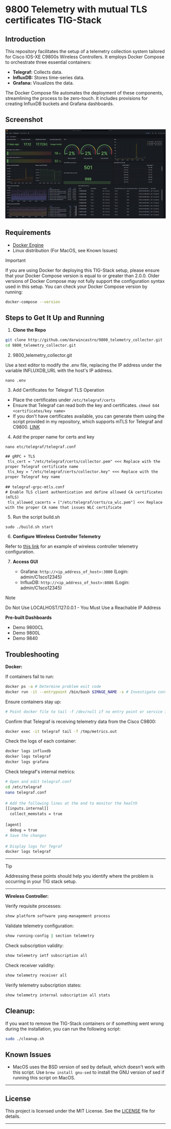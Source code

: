 # 9800 Telemetry with mutual TLS certificates TIG-Stack 

## Introduction

This repository facilitates the setup of a telemetry collection system tailored for Cisco IOS-XE C9800s Wireless Controllers. It employs Docker Compose to orchestrate three essential containers:

- **Telegraf:** Collects data.
- **InfluxDB:** Stores time-series data.
- **Grafana:** Visualizes the data.

The Docker Compose file automates the deployment of these components, streamlining the process to be zero-touch. It includes provisions for creating InfluxDB buckets and Grafana dashboards.

## Screenshot
![9840_demo_dashboard](https://github.com/darwincastro/9800_telemetry_collector/blob/master/examples/9840-Demo-Dasboard.png)

## Requirements

- [Docker Engine](https://docs.docker.com/engine/install/ubuntu/)
- Linux distribution (For MacOS, see Known Issues)

> [!IMPORTANT]  
> If you are using Docker for deploying this TIG-Stack setup, please ensure that your Docker Compose version is equal to or greater than 2.0.0. Older versions of Docker Compose may not fully support the configuration syntax used in this setup.
> You can check your Docker Compose version by running:
> ```bash
> docker-compose --version
> ```

## Steps to Get It Up and Running

1. **Clone the Repo**

```bash
git clone http://github.com/darwincastro/9800_telemetry_collector.git
cd 9800_telemetry_collector.git
```

2. 9800_telemetry_collector.git

Use a text editor to modify the .env file, replacing the IP address under the variable INFLUXDB_URL with the host's IP address.

```shell
nano .env
```

3. Add Certificates for Telegraf TLS Operation

- Place the certificates under `/etc/telegraf/certs`
- Ensure that Telegraf can read both the key and certificates. `chmod 644 <certificates/key name>`
- If you don't have certificates available, you can generate them using the script provided in my repository, which supports mTLS for Telegraf and C9800. [LINK](https://github.com/darwincastro/mTLS_c9800_and_collector_certs.git) 

4. Add the proper name for certs and key

```shell
nano etc/telegraf/telegraf.conf
```

```shell
## gRPC + TLS
 tls_cert = "/etc/telegraf/certs/collector.pem" <<< Replace with the proper Telegraf certificate name
 tls_key = "/etc/telegraf/certs/collector.key" <<< Replace with the proper Telegraf key name

## telegraf-grpc-mtls.conf
# Enable TLS client authentication and define allowed CA certificates (mTLS)
 tls_allowed_cacerts = ["/etc/telegraf/certs/ca_wlc.pem"] <<< Replace with the proper CA name that issues WLC certificate
```

5. Run the script build.sh

```shell
sudo ./build.sh start
```

6. **Configure Wireless Controller Telemetry**

Refer to <a href="https://github.com/darwincastro/9800_telemetry_collector/blob/master/examples/" target="_blank">this link</a> for an example of wireless controller telemetry configuration.

7. **Access GUI**

   - Grafana: `http://<ip_address_of_host>:3000` (Login: admin/C1sco12345)
   - InfluxDB: `http://<ip_address_of_host>:8086` (Login: admin/C1sco12345)

> [!NOTE]  
> Do Not Use LOCALHOST/127.0.0.1 - You Must Use a Reachable IP Address

**Pre-built Dashboards**

   - Demo 9800CL
   - Demo 9800L
   - Demo 9840

## Troubleshooting

**Docker:**

If containers fail to run:

```bash
docker ps -a # Determine problem exit code
docker run -it --entrypoint /bin/bash $IMAGE_NAME -s # Investigate container
```

Ensure containers stay up:

```bash
# Point docker file to tail -f /dev/null if no entry point or service is running
```
Confirm that Telegraf is receiving telemetry data from the Cisco C9800:

```bash
docker exec -it telegraf tail -f /tmp/metrics.out
```

Check the logs of each container:

```bash
docker logs influxdb
docker logs telegraf
docker logs grafana
```

Check telegraf's internal metrics:

```bash
# Open and edit telegraf.conf
cd /etc/telegraf
nano telegraf.conf

# Add the following lines at the end to monitor the health
[[inputs.internal]]
  collect_memstats = true

[agent]
  debug = true
# Save the changes

# Display logs for Tegraf
docker logs telegraf
```
***
> [!TIP]
> Addressing these points should help you identify where the problem is occurring in your TIG stack setup.
***

**Wireless Controller:**

Verify requisite processes:

```bash
show platform software yang-management process
```

Validate telemetry configuration:

```bash
show running-config | section telemetry
```

Check subscription validity:

```bash
show telemetry ietf subscription all
```

Check receiver validity:

```bash
show telemetry receiver all
```

Verify telemetry subscription states:

```bash
show telemetry internal subscription all stats
```

## Cleanup:

If you want to remove the TIG-Stack containers or if something went wrong during the installation, you can run the following script:

```bash
sudo ./cleanup.sh
```

## Known Issues

- MacOS uses the BSD version of sed by default, which doesn't work with this script. Use `brew install gnu-sed` to install the GNU version of sed if running this script on MacOS.
***
## License

This project is licensed under the MIT License. See the [LICENSE](./LICENSE) file for details.
***
